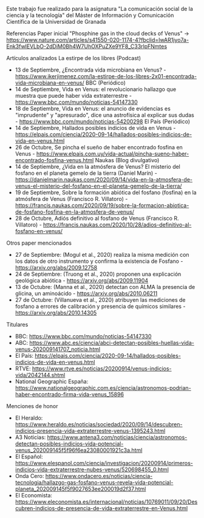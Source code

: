 Este trabajo fue realizado para la asignatura "La comunicación social de la ciencia y la tecnología" del Máster de Información y Comunicación Científica de la Universidad de Granada

Referencias
Paper inicial
"Phosphine gas in the cloud decks of Venus" -> https://www.nature.com/articles/s41550-020-1174-4?fbclid=IwAR1jyo7a-Enk3fwlEVLbO-2dDiM0Bh4W7UhOXPuZXe9YF8_C33rlpFNmtes

Artículos analizados
La estirpe de los libres (Podcast)
- 13 de Septiembre, ¿Encontrada vida microbiana en Venus? - https://www.ikerjimenez.com/la-estirpe-de-los-libres-2x01-encontrada-vida-microbiana-en-venus/
BBC (Periódico)
- 14 de Septiembre, Vida en Venus: el revolucionario hallazgo que muestra que puede haber vida extraterrestre - https://www.bbc.com/mundo/noticias-54147330
- 18 de Septiembre, Vida en Venus: el anuncio de evidencias es "imprudente" y "apresurado", dice una astrofísica al explicar sus dudas - https://www.bbc.com/mundo/noticias-54200298
El País (Periódico)
- 14 de Septiembre, Hallados posibles indicios de vida en Venus - https://elpais.com/ciencia/2020-09-14/hallados-posibles-indicios-de-vida-en-venus.html
- 26 de Octubre, Se pincha el sueño de haber encontrado fosfina en Venus - https://www.elpais.com.uy/vida-actual/pincha-sueno-haber-encontrado-fosfina-venus.html
Naukas (Blog divulgativo)
- 14 de Septiembre, ¿Vida en la atmósfera de Venus? El misterio del fosfano en el planeta gemelo de la tierra (Daniel Marín) - https://danielmarin.naukas.com/2020/09/14/vida-en-la-atmosfera-de-venus-el-misterio-del-fosfano-en-el-planeta-gemelo-de-la-tierra/
- 19 de Septiembre, Sobre la formación abiótica del fosfano (fosfina) en la atmósfera de Venus (Francisco R. Villatoro) - https://francis.naukas.com/2020/09/19/sobre-la-formacion-abiotica-de-fosfano-fosfina-en-la-atmosfera-de-venus/
- 28 de Octubre, Adiós definitivo al fosfano de Venus (Francisco R. Villatoro) - https://francis.naukas.com/2020/10/28/adios-definitivo-al-fosfano-en-venus/

Otros paper mencionados
- 27 de Septiembre: (Mogul et al., 2020) realiza la misma medición con los datos de otro instrumento y confirma la existencia de Fosfano - https://arxiv.org/abs/2009.12758
- 24 de Septiembre: (Truong et al., 2020) proponen una explicación geológica abiótica - https://arxiv.org/abs/2009.11904
- 13 de Octubre: (Manna et al., 2020) detectan con ALMA la presencia de glicina, un aminoácido - https://arxiv.org/abs/2010.06211
- 27 de Octubre: (Villanueva et al., 2020) atribuyen las mediciones de fosfano a errores de calibración y presencia de químicos similares - https://arxiv.org/abs/2010.14305

Titulares
- BBC: https://www.bbc.com/mundo/noticias-54147330
- ABC: https://www.abc.es/ciencia/abci-detectan-posibles-huellas-vida-venus-202009141707_noticia.html
- El País: https://elpais.com/ciencia/2020-09-14/hallados-posibles-indicios-de-vida-en-venus.html
- RTVE: https://www.rtve.es/noticias/20200914/venus-indicios-vida/2042144.shtml
- National Geographic España: https://www.nationalgeographic.com.es/ciencia/astronomos-podrian-haber-encontrado-firma-vida-venus_15896

Menciones de honor
- El Heraldo: https://www.heraldo.es/noticias/sociedad/2020/09/14/descubren-indicios-presencia-vida-extraterrestre-venus-1395243.html
- A3 Noticias: https://www.antena3.com/noticias/ciencia/astronomos-detectan-posibles-indicios-vida-potencial-venus_202009145f5f96f6ea23080001921c3a.html
- El Español: https://www.elespanol.com/ciencia/investigacion/20200914/primeros-indicios-vida-extraterrestre-nubes-venus/520698455_0.html
- Onda Cero: https://www.ondacero.es/noticias/ciencia-tecnologia/hallazgo-gas-fosfano-venus-revela-vida-potencial-planeta_202009145f5f9027653ee200019d2f37.html
- El Economista: https://www.eleconomista.es/internacional/noticias/10769011/09/20/Descubren-indicios-de-presencia-de-vida-extraterrestre-en-Venus.html
